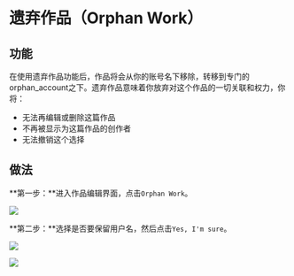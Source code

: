 # 遗弃作品（Orphan Work）

## 功能

在使用遗弃作品功能后，作品将会从你的账号名下移除，转移到专门的orphan\_account之下。遗弃作品意味着你放弃对这个作品的一切关联和权力，你将：

* 无法再编辑或删除这篇作品
* 不再被显示为这篇作品的创作者
* 无法撤销这个选择

## 做法

**第一步：**进入作品编辑界面，点击`Orphan Work`。

![](../../.gitbook/assets/MTXX\_MH20230315\_144010958.jpg)

**第二步：**选择是否要保留用户名，然后点击`Yes, I'm sure`。

![](../../.gitbook/assets/MTXX\_MH20230315\_145550858.jpg)

![](../../.gitbook/assets/MTXX\_MH20230315\_151000057.jpg)
